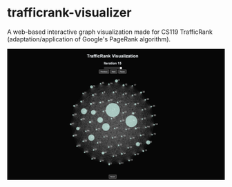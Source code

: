 # trafficrank-visualizer

A web-based interactive graph visualization made for CS119 TrafficRank (adaptation/application of Google's PageRank algorithm). 

![pic1](https://github.com/susiesyli/trafficrank-visualizer/blob/8114ce6738cae593c7f34ecc4ced667361896f2e/img/2.png)
